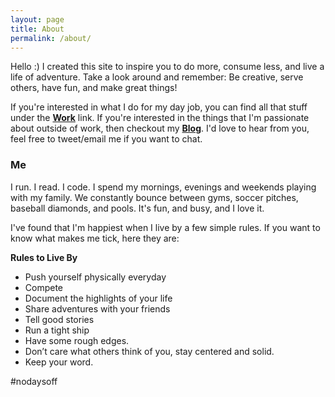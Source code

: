 ```yaml
---
layout: page
title: About
permalink: /about/
---
```

Hello :) I created this site to inspire you to do more, consume less, and live a life of adventure. Take a look around and remember: Be creative, serve others, have fun, and make great things!

If you're interested in what I do for my day job, you can find all that stuff under the **[Work](/work/)** link.  If you're interested in the things that I'm passionate about outside of work, then checkout my **[Blog](/)**.  I'd love to hear from you, feel free to tweet/email me if you want to chat.


### Me
I run.  I read. I code. I spend my mornings, evenings and weekends playing with my family.  We constantly bounce between gyms, soccer pitches, baseball diamonds, and pools.  It's fun, and busy, and I love it.

I've found that I'm happiest when I live by a few simple rules.  If you want to know what makes me tick, here they are:

**Rules to Live By**

- Push yourself physically everyday
- Compete
- Document the highlights of your life
- Share adventures with your friends
- Tell good stories
- Run a tight ship
- Have some rough edges.
- Don’t care what others think of you, stay centered and solid.
- Keep your word.


\#nodaysoff

